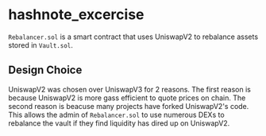 # hashnote_excercise

```Rebalancer.sol``` is a smart contract that uses UniswapV2 to rebalance assets stored in ```Vault.sol```.

## Design Choice

UniswapV2 was chosen over UniswapV3 for 2 reasons. The first reason is because UniswapV2 is more gass efficient to quote prices on chain. The second reason is beacuse many projects have forked UniswapV2's code. This allows the admin of ```Rebalancer.sol``` to use numerous DEXs to rebalance the vault if they find liquidity has dired up on UniswapV2. 
